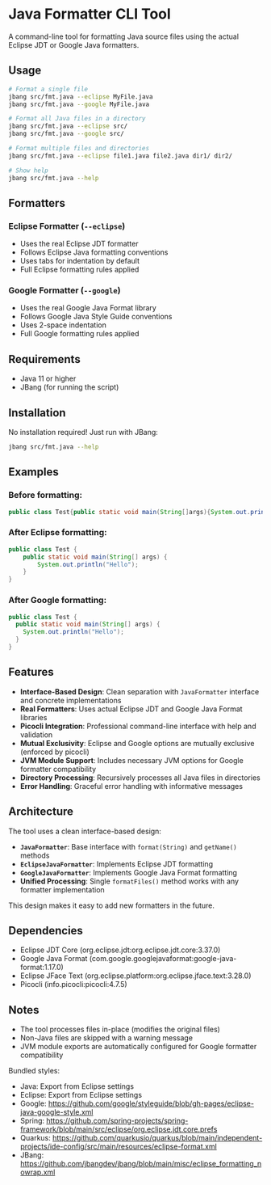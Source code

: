 # Java Formatter CLI Tool

A command-line tool for formatting Java source files using the actual Eclipse JDT or Google Java formatters.

## Usage

```bash
# Format a single file
jbang src/fmt.java --eclipse MyFile.java
jbang src/fmt.java --google MyFile.java

# Format all Java files in a directory
jbang src/fmt.java --eclipse src/
jbang src/fmt.java --google src/

# Format multiple files and directories
jbang src/fmt.java --eclipse file1.java file2.java dir1/ dir2/

# Show help
jbang src/fmt.java --help
```

## Formatters

### Eclipse Formatter (`--eclipse`)
- Uses the real Eclipse JDT formatter
- Follows Eclipse Java formatting conventions
- Uses tabs for indentation by default
- Full Eclipse formatting rules applied

### Google Formatter (`--google`)
- Uses the real Google Java Format library
- Follows Google Java Style Guide conventions
- Uses 2-space indentation
- Full Google formatting rules applied

## Requirements

- Java 11 or higher
- JBang (for running the script)

## Installation

No installation required! Just run with JBang:

```bash
jbang src/fmt.java --help
```

## Examples

### Before formatting:
```java
public class Test{public static void main(String[]args){System.out.println("Hello");}}
```

### After Eclipse formatting:
```java
public class Test {
    public static void main(String[] args) {
        System.out.println("Hello");
    }
}
```

### After Google formatting:
```java
public class Test {
  public static void main(String[] args) {
    System.out.println("Hello");
  }
}
```

## Features

- **Interface-Based Design**: Clean separation with `JavaFormatter` interface and concrete implementations
- **Real Formatters**: Uses actual Eclipse JDT and Google Java Format libraries
- **Picocli Integration**: Professional command-line interface with help and validation
- **Mutual Exclusivity**: Eclipse and Google options are mutually exclusive (enforced by picocli)
- **JVM Module Support**: Includes necessary JVM options for Google formatter compatibility
- **Directory Processing**: Recursively processes all Java files in directories
- **Error Handling**: Graceful error handling with informative messages

## Architecture

The tool uses a clean interface-based design:

- **`JavaFormatter`**: Base interface with `format(String)` and `getName()` methods
- **`EclipseJavaFormatter`**: Implements Eclipse JDT formatting
- **`GoogleJavaFormatter`**: Implements Google Java Format formatting
- **Unified Processing**: Single `formatFiles()` method works with any formatter implementation

This design makes it easy to add new formatters in the future.

## Dependencies

- Eclipse JDT Core (org.eclipse.jdt:org.eclipse.jdt.core:3.37.0)
- Google Java Format (com.google.googlejavaformat:google-java-format:1.17.0)
- Eclipse JFace Text (org.eclipse.platform:org.eclipse.jface.text:3.28.0)
- Picocli (info.picocli:picocli:4.7.5)

## Notes

- The tool processes files in-place (modifies the original files)
- Non-Java files are skipped with a warning message
- JVM module exports are automatically configured for Google formatter compatibility


Bundled styles:

- Java: Export from Eclipse settings
- Eclipse: Export from Eclipse settings
- Google: https://github.com/google/styleguide/blob/gh-pages/eclipse-java-google-style.xml
- Spring: https://github.com/spring-projects/spring-framework/blob/main/src/eclipse/org.eclipse.jdt.core.prefs
- Quarkus: https://github.com/quarkusio/quarkus/blob/main/independent-projects/ide-config/src/main/resources/eclipse-format.xml
- JBang: https://github.com/jbangdev/jbang/blob/main/misc/eclipse_formatting_nowrap.xml